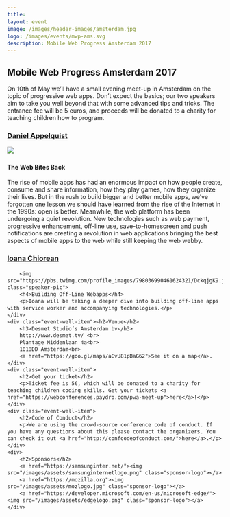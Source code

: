```yaml
---
title:  
layout: event
image: /images/header-images/amsterdam.jpg
logo: /images/events/mwp-ams.svg
description: Mobile Web Progress Amsterdam 2017 
---
```

<div class="event-well">
    <h2>Mobile Web Progress Amsterdam 2017</h2>
    <p>On 10th of May we’ll have a small evening meet-up in Amsterdam on the topic of progressive web apps. Don’t expect the basics; our two speakers aim to take you well beyond that with some advanced tips and tricks. The entrance fee will be 5 euros, and proceeds will be donated to a charity for teaching children how to program.</p>
    <div class="event-well-item">
        <h3><a href="https://twitter.com/torgo">Daniel Appelquist</a></h3>
        <img src="https://mobcon.com/wp-content/uploads/2017/01/Daniel-Appelquist.jpg" class="speaker-pic">
        <h4>The Web Bites Back</h4>
        <p>The rise of mobile apps has had an enormous impact on how people create, consume and share information, how they play games, how they organize their lives. But in the rush to build bigger and better mobile apps, we’ve forgotten one lesson we should have learned from the rise of the Internet in the 1990s: open is better. Meanwhile, the web platform has been undergoing a quiet revolution. New technologies such as web payment, progressive enhancement, off-line use, save-to-homescreen and push notifications are creating a revolution in web applications bringing the best aspects of mobile apps to the web while still keeping the web webby.</p>
    </div>
    <div class="event-well-item"><h3><a href="https://twitter.com/ioana_cis">Ioana Chiorean</a></h3>
        
        <img src="https://pbs.twimg.com/profile_images/798036990461624321/DckqjgK9.jpg" class="speaker-pic">
        <h4>Building Off-Line Webapps</h4>
        <p>Ioana will be taking a deeper dive into building off-line apps with service worker and accompanying technologies.</p>
    </div>
    <div class="event-well-item"><h2>Venue</h2>
        <h3>Desmet Studio’s Amsterdam bv</h3>
        http://www.desmet.tv/ <br>
        Plantage Middenlaan 4a<br>
        1018DD Amsterdam<br>
        <a href="https://goo.gl/maps/aGvU81pBaG62">See it on a map</a>.
    </div>
    <div class="event-well-item">
        <h2>Get your ticket</h2>
        <p>Ticket fee is 5€, which will be donated to a charity for teaching children coding skills. Get your tickets <a href="https://webconferences.paydro.com/pwa-meet-up">here</a>!</p>
    </div>
    <div class="event-well-item">
        <h2>Code of Conduct</h2>
        <p>We are using the crowd-source conference code of conduct. If you have any questions about this please contact the organizers. You can check it out <a href="http://confcodeofconduct.com/">here</a>.</p>
    </div>
    <div>
        <h2>Sponsors</h2>
        <a href="https://samsunginter.net/"><img src="/images/assets/samsunginternetlogo.png" class="sponsor-logo"></a>
        <a href="https://mozilla.org"><img src="/images/assets/mozlogo.jpg" class="sponsor-logo"></a>
        <a href="https://developer.microsoft.com/en-us/microsoft-edge/"><img src="/images/assets/edgelogo.png" class="sponsor-logo"></a>
    </div>
</div>
